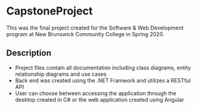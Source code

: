 # CapstoneProject

This was the final project created for the Software & Web Development program at New Brunswick Community College in Spring 2020.

## Description

* Project files contain all documentation including class diagrams, entity relationship diagrams and use cases
* Back end was created using the .NET Framwork and utilizes a RESTful API
* User can choose between accessing the application through the desktop created in C# or the web application created using Angular
